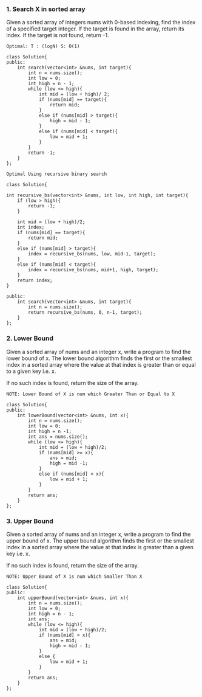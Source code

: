 ### 1. Search X in sorted array
Given a sorted array of integers nums with 0-based indexing, find the index of a specified target integer. If the target is found in the array, return its index. If the target is not found, return -1.

```
Optimal: T : (logN) S: O(1)
```

```
class Solution{
public:
    int search(vector<int> &nums, int target){
        int n = nums.size();
        int low = 0;
        int high = n - 1;
        while (low <= high){
            int mid = (low + high)/ 2;
            if (nums[mid] == target){
                return mid;
            }
            else if (nums[mid] > target){
                high = mid - 1;
            }
            else if (nums[mid] < target){
                low = mid + 1;
            }
        }
        return -1;
    }
};
```

```
Optimal Using recursive binary search
```

```
class Solution{

int recursive_bs(vector<int> &nums, int low, int high, int target){
    if (low > high){
        return -1;
    }
    
    int mid = (low + high)/2;
    int index;
    if (nums[mid] == target){
        return mid;
    }
    else if (nums[mid] > target){
        index = recursive_bs(nums, low, mid-1, target);
    } 
    else if (nums[mid] < target){
        index = recursive_bs(nums, mid+1, high, target);
    }
    return index;
}

public:
    int search(vector<int> &nums, int target){
        int n = nums.size();
        return recursive_bs(nums, 0, n-1, target);
    }
};
```

### 2. Lower Bound
Given a sorted array of nums and an integer x, write a program to find the lower bound of x. The lower bound algorithm finds the first or the smallest index in a sorted array where the value at that index is greater than or equal to a given key i.e. x.

If no such index is found, return the size of the array.

```
NOTE: Lower Bound of X is num which Greater Than or Equal to X
```

```
class Solution{
public:
    int lowerBound(vector<int> &nums, int x){
        int n = nums.size();
        int low = 0;
        int high = n -1;
        int ans = nums.size();
        while (low <= high){
            int mid = (low + high)/2;
            if (nums[mid] >= x){
                ans = mid;
                high = mid -1;
            } 
            else if (nums[mid] < x){
                low = mid + 1;
            }
        }
        return ans;
    }
};
```

### 3. Upper Bound
Given a sorted array of nums and an integer x, write a program to find the upper bound of x. The upper bound algorithm finds the first or the smallest index in a sorted array where the value at that index is greater than a given key i.e. x.

If no such index is found, return the size of the array.

```
NOTE: Upper Bound of X is num which Smaller Than X
```

```
class Solution{
public:
    int upperBound(vector<int> &nums, int x){
        int n = nums.size();
        int low = 0;
        int high = n - 1;
        int ans;
        while (low <= high){
            int mid = (low + high)/2;
            if (nums[mid] > x){
                ans = mid;
                high = mid - 1;
            }
            else {
                low = mid + 1;
            }
        }
        return ans;
    }
};
```
